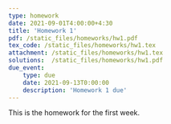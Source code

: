 ```yaml
---
type: homework
date: 2021-09-01T4:00:00+4:30
title: 'Homework 1'
pdf: /static_files/homeworks/hw1.pdf
tex_code: /static_files/homeworks/hw1.tex
attachment: /static_files/homeworks/hw1.tex
solutions:  /static_files/homeworks/hw1.pdf
due_event: 
    type: due
    date: 2021-09-13T0:00:00
    description: 'Homework 1 due'
---
```

This is the homework for the first week.